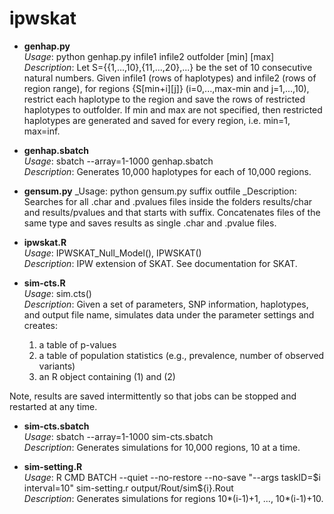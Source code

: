 # ipwskat

* **genhap.py**  
 _Usage_: python genhap.py infile1 infile2 outfolder [min] [max]  
 _Description_: Let S={{1,...,10},{11,...,20},...} be the set of 10 consecutive natural numbers. Given infile1 (rows of haplotypes) and infile2 (rows of region range), for regions {S[min+i][j]} (i=0,...,max-min and j=1,...,10), restrict each haplotype to the region and save the rows of restricted haplotypes to outfolder. If min and max are not specified, then restricted haplotypes are generated and saved for every region, i.e. min=1, max=inf.

* **genhap.sbatch**  
 _Usage_: sbatch --array=1-1000 genhap.sbatch  
 _Description_: Generates 10,000 haplotypes for each of 10,000 regions.

* **gensum.py**
  _Usage: python gensum.py suffix outfile
  _Description: Searches for all .char and .pvalues files inside the folders results/char and results/pvalues and that starts with suffix. Concatenates files of the same type and saves results as single .char and .pvalue files.

* **ipwskat.R**  
 _Usage_: IPWSKAT_Null_Model(), IPWSKAT()  
 _Description_: IPW extension of SKAT. See documentation for SKAT.

* **sim-cts.R**  
 _Usage_: sim.cts()  
 _Description_: Given a set of parameters, SNP information, haplotypes, and output file name, simulates data under the parameter settings and creates:
  1. a table of p-values  
  2. a table of population statistics (e.g., prevalence, number of observed variants)  
  3. an R object containing (1) and (2)  

 Note, results are saved intermittently so that jobs can be stopped and restarted at any time.

* **sim-cts.sbatch**  
 _Usage_: sbatch --array=1-1000 sim-cts.sbatch  
 _Description_: Generates simulations for 10,000 regions, 10 at a time.

* **sim-setting.R**  
 _Usage_: R CMD BATCH --quiet --no-restore --no-save "--args taskID=$i interval=10" sim-setting.r output/Rout/sim${i}.Rout  
 _Description_: Generates simulations for regions 10*(i-1)+1, ..., 10*(i-1)+10.
